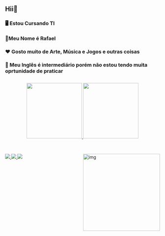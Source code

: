 ## Hii👋
### 🖥️ Estou Cursando TI 

### 🔭Meu Nome é Rafael
### ❤️ Gosto muito de Arte, Música e Jogos e outras coisas
### 💬 Meu Inglês é intermediário porém não estou tendo muita oprtunidade de praticar<br>

##
<div align="center">
  <a href="https://github.com/Shizukee">
  <img height="180em" src="https://github-readme-stats.vercel.app/api?username=Shizukee&show_icons=true&theme=dracula&include_all_commits=true&count_private=true"/>
  <img height="180em" src="https://github-readme-stats.vercel.app/api/top-langs/?username=Shizukee&layout=compact&langs_count=7&theme=dracula"/>
</div>

##
<div style="display: inline_block"><br>
  
  <img src="https://img.icons8.com/color/48/000000/html-5--v1.png"/>
  <img src="https://img.icons8.com/color/48/000000/css3.png"/>
  <img src="https://img.icons8.com/color/48/000000/javascript--v1.png"/>
 
  <img align="right" alt="img" height="250" src="https://bestanimations.com/media/art/1528444237van-gogh-art-animated-gif-9.gif">
          
</div>
